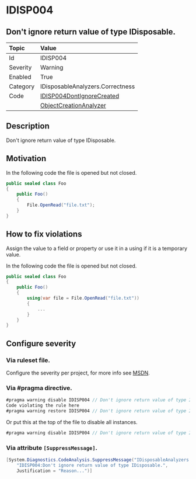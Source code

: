# IDISP004
## Don't ignore return value of type IDisposable.

| Topic    | Value
| :--      | :-- |
| Id       | IDISP004
| Severity | Warning
| Enabled  | True
| Category | IDisposableAnalyzers.Correctness
| Code     | [IDISP004DontIgnoreCreated](https://github.com/DotNetAnalyzers/IDisposableAnalyzers/blob/master/IDisposableAnalyzers/IDISP004DontIgnoreCreated.cs)
|          | [ObjectCreationAnalyzer](https://github.com/DotNetAnalyzers/IDisposableAnalyzers/blob/master/IDisposableAnalyzers/Analyzers/ObjectCreationAnalyzer.cs)

## Description

Don't ignore return value of type IDisposable.

## Motivation

In the following code the file is opened but not closed.

```c#
public sealed class Foo
{
    public Foo()
    {
        File.OpenRead("file.txt");
    }
}
```

## How to fix violations

Assign the value to a field or property or use it in a using if it is a temporary value.


In the following code the file is opened but not closed.

```c#
public sealed class Foo
{
    public Foo()
    {
        using(var file = File.OpenRead("file.txt"))
        {
            ...
        }
    }
}
```

<!-- start generated config severity -->
## Configure severity

### Via ruleset file.

Configure the severity per project, for more info see [MSDN](https://msdn.microsoft.com/en-us/library/dd264949.aspx).

### Via #pragma directive.
```C#
#pragma warning disable IDISP004 // Don't ignore return value of type IDisposable.
Code violating the rule here
#pragma warning restore IDISP004 // Don't ignore return value of type IDisposable.
```

Or put this at the top of the file to disable all instances.
```C#
#pragma warning disable IDISP004 // Don't ignore return value of type IDisposable.
```

### Via attribute `[SuppressMessage]`.

```C#
[System.Diagnostics.CodeAnalysis.SuppressMessage("IDisposableAnalyzers.Correctness", 
    "IDISP004:Don't ignore return value of type IDisposable.", 
    Justification = "Reason...")]
```
<!-- end generated config severity -->
